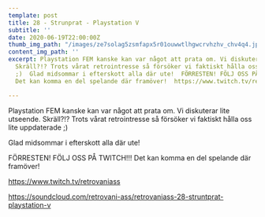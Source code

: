 ```yaml
---
template: post
title: 28 - Strunprat - Playstation V
subtitle: ''
date: 2020-06-19T22:00:00Z
thumb_img_path: "/images/ze7solag5zsmfapx5r01ouwwtlhgwcrvhzhv_chv4q4.jpg"
content_img_path: ''
excerpt: Playstation FEM kanske kan var något att prata om. Vi diskuterar lite utseende.
  Skräll?!? Trots vårat retrointresse så försöker vi faktiskt hålla oss lite uppdaterade
  ;)  Glad midsommar i efterskott alla där ute!  FÖRRESTEN! FÖLJ OSS PÅ TWITCH!!!
  Det kan komma en del spelande där framöver!  https://www.twitch.tv/retrovaniass

---
```

Playstation FEM kanske kan var något att prata om. Vi diskuterar lite utseende. Skräll?!? Trots vårat retrointresse så försöker vi faktiskt hålla oss lite uppdaterade ;)

Glad midsommar i efterskott alla där ute!

FÖRRESTEN! FÖLJ OSS PÅ TWITCH!!! Det kan komma en del spelande där framöver!

https://www.twitch.tv/retrovaniass

https://soundcloud.com/retrovani-ass/retrovaniass-28-struntprat-playstation-v